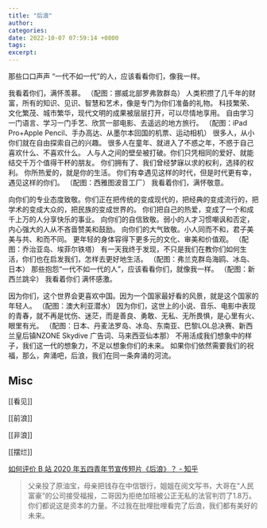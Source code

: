 ```yaml
---
title: "后浪"
author: 
categories: 
date: 2022-10-07 07:59:14 +0800
tags: 
excerpt: 
---
```



那些口口声声 “一代不如一代”的人，应该看看你们，像我一样。

我看着你们，满怀羡慕。
（配图：挪威北部罗弗敦群岛）
人类积攒了几千年的财富，所有的知识、见识、智慧和艺术，像是专门为你们准备的礼物。
科技繁荣、文化繁茂、城市繁华，现代文明的成果被层层打开，可以尽情地享用。
自由学习一门语言、学习一门手艺、欣赏一部电影、去遥远的地方旅行。
（配图：iPad Pro+Apple Pencil、手办高达、从墨尔本回国的机票、运动相机）
很多人，从小你们就在自由探索自己的兴趣。
很多人在童年、就进入了不惑之年，不惑于自己喜欢什么、不喜欢什么。
人与人之间的壁垒被打破。你们只凭相同的爱好、就能结交千万个值得干杯的朋友。
你们拥有了、我们曾经梦寐以求的权利，选择的权利。
你所热爱的，就是你的生活。
你们有幸遇见这样的时代，但是时代更有幸，遇见这样的你们。
（配图：西雅图波音工厂）
我看着你们，满怀敬意。

向你们的专业态度致敬。你们正在把传统的变成现代的，把经典的变成流行的，把学术的变成大众的，把民族的变成世界的。
你们把自己的热爱，变成了一个和成千上万的人分享快乐的事业。
向你们的自信致敬。弱小的人才习惯嘲讽和否定，内心强大的人从不吝啬赞美和鼓励。
向你们的大气致敬。小人同而不和，君子美美与共、和而不同。
更年轻的身体容得下更多元的文化、审美和价值观。
（配图：乔治亚岛、埃菲尔铁塔）
有一天我终于发现，不只是我们在教你们如何生活，你们也在启发我们，怎样去更好地生活。
（配图：弗兰克群岛海鸥、冰岛、日本）
那些抱怨“一代不如一代的人”，应该看看你们，就像我一样。
（配图：新西兰跳伞）
我看着你们 满怀感激。

因为你们，这个世界会更喜欢中国。因为一个国家最好看的风景，就是这个国家的年轻人。
（配图：澳大利亚潜水）
因为你们，这世上的小说、音乐、电影中表现的青春，就不再是忧伤、迷茫，而是善良、勇敢、无私、无所畏惧，是心里有火、眼里有光。
（配图：日本、丹麦法罗岛、冰岛、东南亚、巴黎LOL总决赛、新西兰皇后镇NZONE Skydive 广告词、马来西亚仙本那）
不用活成我们想象中的样子，我们这一代的想象力，不足以想象你们的未来。
如果你们依然需要我们的祝福，那么，奔涌吧，后浪，我们在同一条奔涌的河流。


## Misc

[[看见]]

[[前浪]]

[[非浪]]

[[摆烂]]


[如何评价 B 站 2020 年五四青年节宣传短片《后浪》？ - 知乎](https://www.zhihu.com/question/392359306)

>父亲投了原油宝，母亲把钱存在中信银行，姐姐在阅文写书，大哥在“人民富豪”的公司接受福报，二哥因为拒绝加班被公正无私的法官判罚了1.8万。你们都说这是资本的力量。不过我在批哩批哩看完了后浪，我们都有美好的未来。





